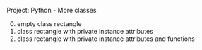 Project: Python - More classes

0. empty class rectangle
1. class rectangle with private instance attributes
2. class rectangle with private instance attributes and functions
